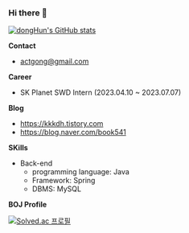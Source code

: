 ### Hi there 👋
[![dongHun's GitHub stats](https://github-readme-stats.vercel.app/api?username=rkdehdgns1230&show_icons=true)](https://github.com/anuraghazra/github-readme-stats)

**Contact**
- actgong@gmail.com

**Career**
- SK Planet SWD Intern (2023.04.10 ~ 2023.07.07)

**Blog**
- https://kkkdh.tistory.com
- https://blog.naver.com/book541

**SKills**
- Back-end
  - programming language: Java
  - Framework: Spring
  - DBMS: MySQL

**BOJ Profile** 

[![Solved.ac
프로필](http://mazassumnida.wtf/api/generate_badge?boj=fdc114)](https://solved.ac/fdc114)

